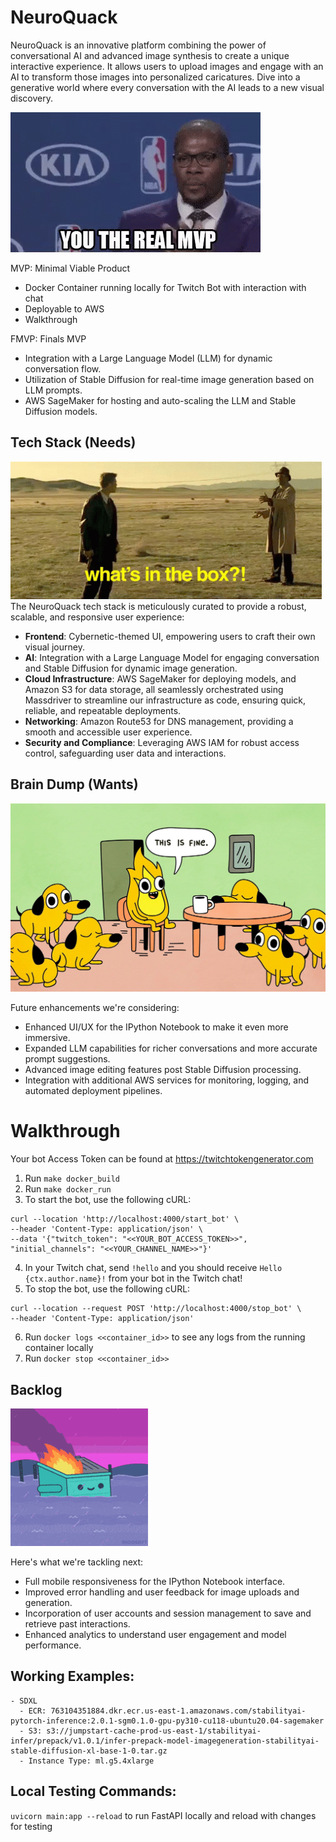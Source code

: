# NeuroQuack

NeuroQuack is an innovative platform combining the power of conversational AI and advanced image synthesis to create a unique interactive experience. It allows users to upload images and engage with an AI to transform those images into personalized caricatures. Dive into a generative world where every conversation with the AI leads to a new visual discovery.

![Alt Text](./media/images/real-mvp.gif)

MVP: Minimal Viable Product
- Docker Container running locally for Twitch Bot with interaction with chat
- Deployable to AWS
- Walkthrough

FMVP: Finals MVP
- Integration with a Large Language Model (LLM) for dynamic conversation flow.
- Utilization of Stable Diffusion for real-time image generation based on LLM prompts.
- AWS SageMaker for hosting and auto-scaling the LLM and Stable Diffusion models.

## Tech Stack (Needs)

![Alt Text](./media/images/surprise-whats-in-the-box.gif)
The NeuroQuack tech stack is meticulously curated to provide a robust, scalable, and responsive user experience:
- **Frontend**: Cybernetic-themed UI, empowering users to craft their own visual journey.
- **AI**: Integration with a Large Language Model for engaging conversation and Stable Diffusion for dynamic image generation.
- **Cloud Infrastructure**: AWS SageMaker for deploying models, and Amazon S3 for data storage, all seamlessly orchestrated using Massdriver to streamline our infrastructure as code, ensuring quick, reliable, and repeatable deployments.
- **Networking**: Amazon Route53 for DNS management, providing a smooth and accessible user experience.
- **Security and Compliance**: Leveraging AWS IAM for robust access control, safeguarding user data and interactions.

## Brain Dump (Wants)

![Alt Text](./media/images/ThisIsFine.jpeg)

Future enhancements we're considering:
- Enhanced UI/UX for the IPython Notebook to make it even more immersive.
- Expanded LLM capabilities for richer conversations and more accurate prompt suggestions.
- Advanced image editing features post Stable Diffusion processing.
- Integration with additional AWS services for monitoring, logging, and automated deployment pipelines.

# Walkthrough
Your bot Access Token can be found at https://twitchtokengenerator.com
1) Run `make docker_build`
2) Run `make docker_run`
3) To start the bot, use the following cURL:
```
curl --location 'http://localhost:4000/start_bot' \
--header 'Content-Type: application/json' \
--data '{"twitch_token": "<<YOUR_BOT_ACCESS_TOKEN>>", "initial_channels": "<<YOUR_CHANNEL_NAME>>"}'
```
4) In your Twitch chat, send `!hello` and you should receive `Hello {ctx.author.name}!` from your bot in the Twitch chat!
5) To stop the bot, use the following cURL:
```
curl --location --request POST 'http://localhost:4000/stop_bot' \
--header 'Content-Type: application/json'
```
6) Run `docker logs <<container_id>>` to see any logs from the running container locally
7) Run `docker stop <<container_id>>`





## Backlog

![Alt Text](./media/images/dumpsterfire-dumpster.gif)

Here's what we're tackling next:
- Full mobile responsiveness for the IPython Notebook interface.
- Improved error handling and user feedback for image uploads and generation.
- Incorporation of user accounts and session management to save and retrieve past interactions.
- Enhanced analytics to understand user engagement and model performance.


## Working Examples:
    - SDXL
      - ECR: 763104351884.dkr.ecr.us-east-1.amazonaws.com/stabilityai-pytorch-inference:2.0.1-sgm0.1.0-gpu-py310-cu118-ubuntu20.04-sagemaker
      - S3: s3://jumpstart-cache-prod-us-east-1/stabilityai-infer/prepack/v1.0.1/infer-prepack-model-imagegeneration-stabilityai-stable-diffusion-xl-base-1-0.tar.gz
      - Instance Type: ml.g5.4xlarge

## Local Testing Commands:
  `uvicorn main:app --reload` to run FastAPI locally and reload with changes for testing